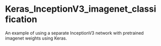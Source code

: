 # Keras_InceptionV3_imagenet_classification
An example of using a separate InceptionV3 network with pretrained imagenet weights using Keras.
